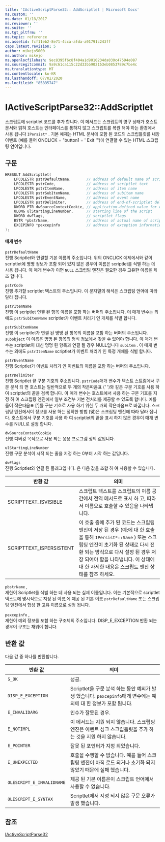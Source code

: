 ```yaml
---
title: 'IActiveScriptParse32:: AddScriptlet | Microsoft Docs'
ms.custom: ''
ms.date: 01/18/2017
ms.reviewer: ''
ms.suite: ''
ms.tgt_pltfrm: ''
ms.topic: reference
ms.assetid: fcf11eb2-8e71-4cca-afda-a91791c243ff
caps.latest.revision: 5
author: mikejo5000
ms.author: mikejo
ms.openlocfilehash: 9ec8395f6c8f404a1d9010234da030c47594e087
ms.sourcegitcommit: 9a9c61ca115c22d33bb902153eb0853789c7be4c
ms.translationtype: MT
ms.contentlocale: ko-KR
ms.lasthandoff: 07/02/2020
ms.locfileid: "85835747"
---
```

# <a name="iactivescriptparse32addscriptlet"></a>IActiveScriptParse32::AddScriptlet
스크립트에 scriptlet 코드를 추가 합니다. 이 메서드는 스크립트의 영구 상태가 호스트 문서와 얽혀 호스트는 인터페이스를 통하지 않고 스크립트를 복원 해야 하는 환경에서 사용 됩니다 `IPersist*` . 기본 예제는 HTML 문서에 포함 된 코드의 스크립틀릿를 내장 이벤트 (예를 들어 ONCLICK = "button1 = ' Exit '")에 연결할 수 있는 HTML 스크립팅 언어입니다.  
  
## <a name="syntax"></a>구문  
  
```cpp
HRESULT AddScriptlet(  
    LPCOLESTR pstrDefaultName,       // address of default name of scriptlet  
    LPCOLESTR pstrCode,              // address of scriptlet text  
    LPCOLESTR pstrItemName,          // address of item name  
    LPCOLESTR pstrSubItemName,       // address of subitem name  
    LPCOLESTR pstrEventName,         // address of event name  
    LPCOLESTR pstrDelimiter,         // address of end-of-scriptlet delimiter  
    DWORD_PTR dwSourceContextCookie, // application-defined value for debugging  
    ULONG ulStartingLineNumber,      // starting line of the script  
    DWORD dwFlags,                   // scriptlet flags  
    BSTR *pbstrName,                 // address of actual name of scriptlet  
    EXCEPINFO *pexcepinfo            // address of exception information  
);  
```  
  
#### <a name="parameters"></a>매개 변수  
 `pstrDefaultName`  
 진행 Scriptlet와 연결할 기본 이름의 주소입니다. 위의 ONCLICK 예제에서와 같이 scriptlet에 명명 정보가 포함 되어 있지 않은 경우이 이름은 scriptlet를 식별 하는 데 사용 됩니다. 이 매개 변수가 이면 `NULL` 스크립팅 엔진은 필요한 경우 고유한 이름을 제조 합니다.  
  
 `pstrCode`  
 진행 추가할 scriptlet 텍스트의 주소입니다. 이 문자열의 해석은 스크립팅 언어에 따라 달라 집니다.  
  
 `pstrItemName`  
 진행 이 scriptlet 연결 된 항목 이름을 포함 하는 버퍼의 주소입니다. 이 매개 변수는 외에도 `pstrSubItemName` scriptlet가 이벤트 처리기 인 개체를 식별 합니다.  
  
 `pstrSubItemName`  
 진행 이 scriptlet가 연결 된 명명 된 항목의 이름을 포함 하는 버퍼의 주소입니다. `subobject` 이 이름은 명명 된 항목의 형식 정보에서 찾을 수 있어야 합니다. 이 매개 변수는 scriptlet이 대신 명명 된 항목과 연결 될 경우 NULL입니다 `subitem` . 이 매개 변수는 외에도 `pstrItemName` scriptlet가 이벤트 처리기 인 특정 개체를 식별 합니다.  
  
 `pstrEventName`  
 진행 Scriptlet가 이벤트 처리기 인 이벤트의 이름을 포함 하는 버퍼의 주소입니다.  
  
 `pstrDelimiter`  
 진행 Scriptlet 끝 구분 기호의 주소입니다. `pstrCode`매개 변수가 텍스트 스트림에서 구문 분석 되 면 호스트는 일반적으로 두 개의 작은따옴표 (' ')와 같은 구분 기호를 사용 하 여 scriptlet의 끝을 검색 합니다. 이 매개 변수는 호스트에서 사용 하는 구분 기호를 지정 하 여 스크립팅 엔진에서 일부 조건부 기본 전처리를 제공할 수 있도록 합니다. 예를 들어 작은따옴표 [']를 구분 기호로 사용 하기 위한 두 개의 작은따옴표로 바꿉니다. 스크립팅 엔진에서이 정보를 사용 하는 정확한 방법 (및)은 스크립팅 엔진에 따라 달라 집니다. 호스트에서 구분 기호를 사용 하 여 scriptlet의 끝을 표시 하지 않은 경우이 매개 변수를 NULL로 설정 합니다.  
  
 `dwSourceContextCookie`  
 진행 디버깅 목적으로 사용 되는 응용 프로그램 정의 값입니다.  
  
 `ulStartingLineNumber`  
 진행 구문 분석이 시작 되는 줄을 지정 하는 0부터 시작 하는 값입니다.  
  
 `dwFlags`  
 진행 Scriptlet와 연결 된 플래그입니다. 은 다음 값을 조합 하 여 사용할 수 있습니다.  
  
|반환 값|의미|  
|------------------|-------------|  
|SCRIPTTEXT_ISVISIBLE|스크립트 텍스트를 스크립트의 이름 공간에서 전역 메서드로 표시 하 고, 따라서 이름으로 호출할 수 있음을 나타냅니다.|  
|SCRIPTTEXT_ISPERSISTENT|이 호출 중에 추가 된 코드는 스크립팅 엔진이 저장 된 경우 (예:에 대 한 호출을 통해 `IPersist*::Save` ) 또는 스크립팅 엔진이 초기화 된 상태로 다시 전환 되는 방식으로 다시 설정 된 경우 저장 되어야 함을 나타냅니다. 이 상태에 대 한 자세한 내용은 스크립트 엔진 상태를 참조 하세요.|  
  
 `pbstrName` ,  
 제한이 Scriptlet를 식별 하는 데 사용 되는 실제 이름입니다. 이는 기본적으로 scriptlet 텍스트에 명시적으로 지정 된 이름,에 제공 된 기본 이름 `pstrDefaultName` 또는 스크립팅 엔진에서 합성 한 고유 이름으로 설정 됩니다.  
  
 `pexcepinfo` ,  
 제한이 예외 정보를 포함 하는 구조체의 주소입니다. DISP_E_EXCEPTION 반환 되는 경우이 구조는 채워야 합니다.  
  
## <a name="return-value"></a>반환 값  
 다음 값 중 하나를 반환합니다.  
  
|반환 값|의미|  
|------------------|-------------|  
|`S_OK`|성공.|  
|`DISP_E_EXCEPTION`|Scriptlet을 구문 분석 하는 동안 예외가 발생 했습니다. `pexcepinfo`매개 변수에는 예외에 대 한 정보가 포함 됩니다.|  
|`E_INVALIDARG`|인수가 잘못된 경우.|  
|`E_NOTIMPL`|이 메서드는 지원 되지 않습니다. 스크립팅 엔진은 이벤트 싱크 스크립틀릿을 추가 하는 것을 지원 하지 않습니다.|  
|`E_POINTER`|잘못 된 포인터가 지정 되었습니다.|  
|`E_UNEXPECTED`|호출을 수행할 수 없습니다. 예를 들어 스크립팅 엔진이 아직 로드 되거나 초기화 되지 않았기 때문에 실패 했습니다.|  
|`OLESCRIPT_E_INVALIDNAME`|제공 된 기본 이름은이 스크립트 언어에서 사용할 수 없습니다.|  
|`OLESCRIPT_E_SYNTAX`|Scriptlet에서 지정 되지 않은 구문 오류가 발생 했습니다.|  
  
## <a name="see-also"></a>참조  
 [IActiveScriptParse32](../../winscript/reference/iactivescriptparse32.md)